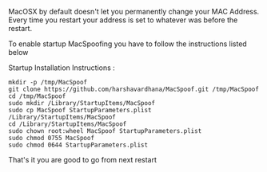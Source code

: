 MacOSX by default doesn't let you permanently change your MAC Address.
Every time you restart your address is set to whatever was before the restart.

To enable startup MacSpoofing you have to follow the instructions listed below

Startup Installation Instructions :

    mkdir -p /tmp/MacSpoof
    git clone https://github.com/harshavardhana/MacSpoof.git /tmp/MacSpoof
    cd /tmp/MacSpoof
    sudo mkdir /Library/StartupItems/MacSpoof
    sudo cp MacSpoof StartupParameters.plist /Library/StartupItems/MacSpoof
    cd /Library/StartupItems/MacSpoof
    sudo chown root:wheel MacSpoof StartupParameters.plist
    sudo chmod 0755 MacSpoof
    sudo chmod 0644 StartupParameters.plist

That's it you are good to go from next restart

